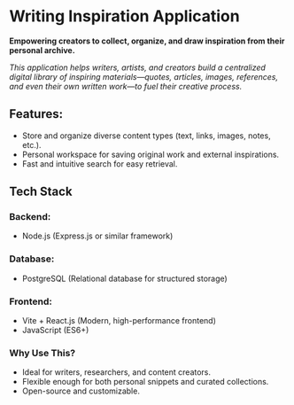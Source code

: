 # Writing Inspiration Application

**Empowering creators to collect, organize, and draw inspiration from their personal archive.**

*This application helps writers, artists, and creators build a centralized digital library of inspiring materials—quotes, articles, images, references, and even their own written work—to fuel their creative process.*

## Features:
   - Store and organize diverse content types (text, links, images, notes, etc.).
   - Personal workspace for saving original work and external inspirations.
   - Fast and intuitive search for easy retrieval.

## Tech Stack

### Backend:
   - Node.js (Express.js or similar framework)
     
### Database:
   - PostgreSQL (Relational database for structured storage)
     
### Frontend:
   - Vite + React.js (Modern, high-performance frontend)
   - JavaScript (ES6+)

### Why Use This?
   - Ideal for writers, researchers, and content creators.
   - Flexible enough for both personal snippets and curated collections.
   - Open-source and customizable.
